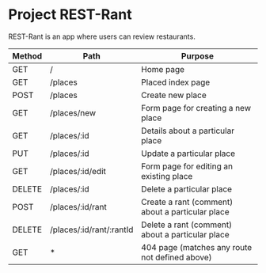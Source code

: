 # Project REST-Rant

REST-Rant is an app where users can review restaurants.

| Method        | Path          | Purpose                    |
| ------------- | ------------- | --------                   |
| GET           | /             | Home page                  |
| GET           | /places       | Placed index page          |
| POST          | /places       | Create new place           |
| GET | /places/new | Form page for creating a new place |
| GET | /places/:id | Details about a particular place |
| PUT | /places/:id | Update a particular place |
| GET | /places/:id/edit | Form page for editing an existing place |
| DELETE | /places/:id | Delete a particular place |
| POST | /places/:id/rant |  Create a rant (comment) about a particular place |
| DELETE | /places/:id/rant/:rantId | Delete a rant (comment) about a particular place |
| GET | * | 404 page (matches any route not defined above) |